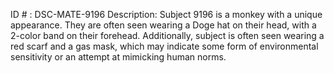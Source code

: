 ID # : DSC-MATE-9196
Description: Subject 9196 is a monkey with a unique appearance. They are often seen wearing a Doge hat on their head, with a 2-color band on their forehead. Additionally, subject is often seen wearing a red scarf and a gas mask, which may indicate some form of environmental sensitivity or an attempt at mimicking human norms.